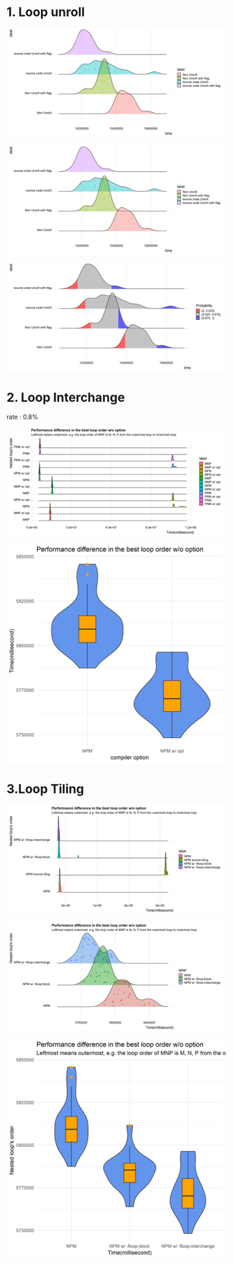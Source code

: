 # 1. Loop unroll


![](unroll/Ridgeline.png)

![](unroll/Ridgeline.png)

![](unroll/Ridgeline_area.png)



# 2. Loop Interchange

rate : 0.8%

![](interchange/Ridgeline_interchange_all.png)

![](interchange/vilo_best.png)

# 3.Loop Tiling


![](tiling/Ridgeline_NPM.png)

![](tiling/Ridgeline_NPM_without_source_code_tile.png)

![](tiling/vilo_best_NPM.png)

